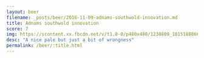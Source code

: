 ```yaml
---
layout: beer
filename: _posts/beer/2016-11-09-adnams-southwold-innovation.md
title: Adnams southwold innovation
score: 7
img: https://scontent.xx.fbcdn.net/v/t1.0-0/p480x480/1238809_10151888666788745_1212313484_n.jpg?oh=6aa9e0e63b80ad084ba2ef2af717ebab&oe=59201C73
desc: "A nice pale but just a bit of wrongness"
permalink: /beer/:title.html
---
```

